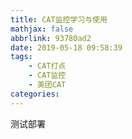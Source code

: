 ```yaml
---
title: CAT监控学习与使用
mathjax: false
abbrlink: 93780ad2
date: 2019-05-18 09:58:39
tags:
    - CAT打点
    - CAT监控
    - 美团CAT
categories: 
---
```


测试部署